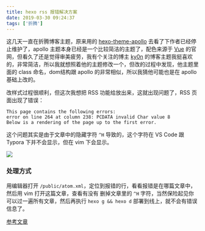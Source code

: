 ```yaml
---
title: hexo rss 报错解决方案
date: 2019-03-30 09:24:37
tags: ['折腾']
---
```


这几天一直在折腾博客主题，原来用的 [hexo-theme-apollo](<https://github.com/pinggod/hexo-theme-apollo>) 去看了下作者已经停止维护了，apollo 主题本身已经是一个比较简洁的主题了，配色来源于 [Vue](<https://cn.vuejs.org/>) 的官网，但看久了还是觉得审美疲劳，我有个关注的博主 [ky0n](<https://ky0n.xyz/>) 的博客主题我挺喜欢的，非常简洁，所以我就想照着他的主题修改一个，但改的过程中发现，他主题里面的 class 命名，dom结构跟 apollo 的非常相似，所以我猜他可能也是在 apollo 基础上改的。

改样式过程很顺利，但这次我想把 RSS 功能给放出来，这就出现问题了，RSS 页面出现了错误：

```
This page contains the following errors:
error on line 264 at column 238: PCDATA invalid Char value 8
Below is a rendering of the page up to the first error.
```

这个问题其实是由于文章中的隐藏字符 `^H` 导致的，这个字符在 VS Code 跟 Typora 下并不会显示，但在 vim 下会显示。

![](https://personal-1251959693.cos.ap-chengdu.myqcloud.com/2019-03-30-%E5%B1%8F%E5%B9%95%E5%BF%AB%E7%85%A7%202019-03-28%2023.45.15.png)

### 处理方式

用编辑器打开 `/public/atom.xml`，定位到报错的行，看看报错是在哪篇文章中，然后用 vim 打开这篇文章，查看有没有 删掉文章里的 `^H` 字符，当然保险起见你可以过一遍所有文章，然后再执行 `hexo g && hexo d` 部署到线上，就不会有错误信息了。



[参考文章](<https://www.leejia.me/code/id_rss_vscode_bug.html>)